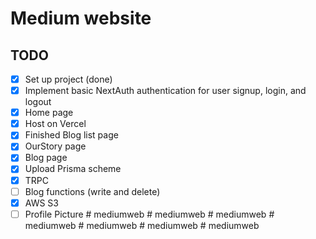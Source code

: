 # Medium website

## TODO

- [x] Set up project (done)
- [x] Implement basic NextAuth authentication for user signup, login, and logout
- [x] Home page
- [x] Host on Vercel
- [x] Finished Blog list page
- [x] OurStory page
- [x] Blog page
- [x] Upload Prisma scheme
- [x] TRPC
- [ ] Blog functions (write and delete)
- [x] AWS S3
- [ ] Profile Picture
#   m e d i u m w e b  
 #   m e d i u m w e b  
 #   m e d i u m w e b  
 #   m e d i u m w e b  
 #   m e d i u m w e b  
 #   m e d i u m w e b  
 #   m e d i u m w e b  
 